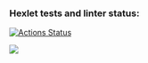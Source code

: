 ### Hexlet tests and linter status:
[![Actions Status](https://github.com/godofwar007/python-project-49/actions/workflows/hexlet-check.yml/badge.svg)](https://github.com/godofwar007/python-project-49/actions)

<a href="https://codeclimate.com/github/godofwar007/python-project-49/maintainability"><img src="https://api.codeclimate.com/v1/badges/15d3db42c6800a759520/maintainability" /></a>
